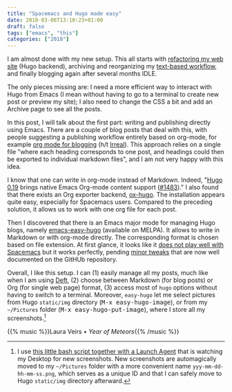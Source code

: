 ```yaml
---
title: "Spacemacs and Hugo made easy"
date: 2018-03-06T13:10:23+01:00
draft: false
tags: ["emacs", "this"]
categories: ["2018"]
---
```


I am almost done with my new setup. This all starts with [refactoring my web site](/post/setup-2018) (Hugo backend), archiving and reorganizing my [text-based workflow](/post/notes-taking-workflow), and finally blogging again after several months IDLE. 

The only pieces missing are: I need a more efficient way to interact with Hugo from Emacs (I mean without having to go to a terminal to create new post or preview my site); I also need to change the CSS a bit and add an Archive page to see all the posts.

In this post, I will talk about the first part: writing and publishing directly using Emacs. There are a couple of blog posts that deal with this, with people suggesting a publishing workflow entirely based on org-mode, for example [org mode for blogging](http://whyarethingsthewaytheyare.com/setting-up-the-blog/#workflow) (h/t [Irreal](http://irreal.org/blog/?p=5976)). This approach relies on a single file "where each heading corresponds to one post, and headings could then be exported to individual markdown files", and I am not very happy with this idea.

I know that one can write in org-mode instead of Markdown. Indeed, "[Hugo 0.19](https://github.com/gohugoio/hugo/releases/tag/v0.19) brings native Emacs Org-mode content support ([\#1483](https://github.com/spf13/hugo/issues/1483))." I also found that there exists an Org exporter backend, [ox-hugo](https://ox-hugo.scripter.co). The installation appears quite easy, especially for Spacemacs users. Compared to the preceding solution, it allows us to work with one org file for each post.

Then I discovered that there is an Emacs major mode for managing Hugo blogs, namely [emacs-easy-hugo](https://github.com/masasam/emacs-easy-hugo) (available on MELPA). It allows to write in Markdown or with org-mode directly. The corresponding format is chosen based on file extension. At first glance, it looks like it [does not play well with Spacemacs](https://github.com/masasam/emacs-easy-hugo/issues/35) but it works perfectly, pending [minor tweaks](https://github.com/cescoferraro/dotfiles/blob/master/src/emacs.d/configuration.org#hugo) that are now well documented on the GitHUb repository.

Overall, I like this setup. I can (1) easily manage all my posts, much like when I am using [Deft](https://jblevins.org/projects/deft/), (2) choose between Markdown (for blog posts) or Org (for single web page) format, (3) access most of `hugo` options without having to switch to a terminal. Moreover, `easy-hugo` let me select pictures from Hugo `static/img` directory (<kbd>M-x easy-hugo-image</kbd>), or from my `~/Pictures` folder (<kbd>M-x easy-hugo-put-image</kbd>), where I store all my screenshots.[^1]

{{% music %}}Laura Veirs • *Year of Meteors*{{% /music %}}


[^1]: I use [this little bash script together with a Launch Agent](https://apple.stackexchange.com/a/251393) that is watching my Desktop for new screenshots. New screenshots are automagically moved to my `~/Pictures` folder with a more convenient name `yyy-mm-dd-hh-mm-ss.png`, which serves as a unique ID and that I can safely move to Hugo `static/img` directory afterward.
